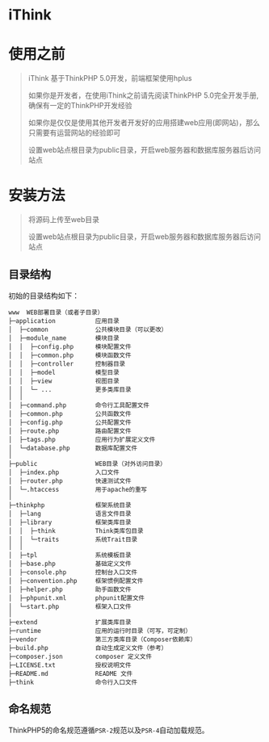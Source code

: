 # iThink


使用之前
==============


> iThink 基于ThinkPHP 5.0开发，前端框架使用hplus
> 
> 如果你是开发者，在使用iThink之前请先阅读ThinkPHP 5.0完全开发手册,确保有一定的ThinkPHP开发经验
> 
> 如果你是仅仅是使用其他开发者开发好的应用搭建web应用(即网站)，那么只需要有运营网站的经验即可
> 
> 设置web站点根目录为public目录，开启web服务器和数据库服务器后访问站点
> 
安装方法
==============

> 将源码上传至web目录
>
> 设置web站点根目录为public目录，开启web服务器和数据库服务器后访问站点
> 

## 目录结构

初始的目录结构如下：

````
www  WEB部署目录（或者子目录）
├─application           应用目录
│  ├─common             公共模块目录（可以更改）
│  ├─module_name        模块目录
│  │  ├─config.php      模块配置文件
│  │  ├─common.php      模块函数文件
│  │  ├─controller      控制器目录
│  │  ├─model           模型目录
│  │  ├─view            视图目录
│  │  └─ ...            更多类库目录
│  │
│  ├─command.php        命令行工具配置文件
│  ├─common.php         公共函数文件
│  ├─config.php         公共配置文件
│  ├─route.php          路由配置文件
│  ├─tags.php           应用行为扩展定义文件
│  └─database.php       数据库配置文件
│
├─public                WEB目录（对外访问目录）
│  ├─index.php          入口文件
│  ├─router.php         快速测试文件
│  └─.htaccess          用于apache的重写
│
├─thinkphp              框架系统目录
│  ├─lang               语言文件目录
│  ├─library            框架类库目录
│  │  ├─think           Think类库包目录
│  │  └─traits          系统Trait目录
│  │
│  ├─tpl                系统模板目录
│  ├─base.php           基础定义文件
│  ├─console.php        控制台入口文件
│  ├─convention.php     框架惯例配置文件
│  ├─helper.php         助手函数文件
│  ├─phpunit.xml        phpunit配置文件
│  └─start.php          框架入口文件
│
├─extend                扩展类库目录
├─runtime               应用的运行时目录（可写，可定制）
├─vendor                第三方类库目录（Composer依赖库）
├─build.php             自动生成定义文件（参考）
├─composer.json         composer 定义文件
├─LICENSE.txt           授权说明文件
├─README.md             README 文件
├─think                 命令行入口文件

````

## 命名规范

ThinkPHP5的命名规范遵循`PSR-2`规范以及`PSR-4`自动加载规范。
